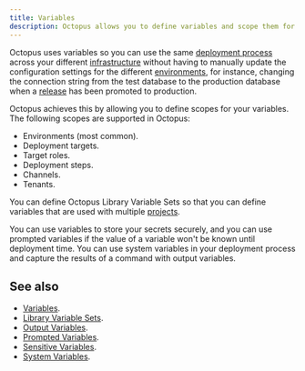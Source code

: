 ```yaml
---
title: Variables
description: Octopus allows you to define variables and scope them for use in different phases of your deployments.
---
```


Octopus uses variables so you can use the same [deployment process](/docs/octopus-concepts/deployment-process.md) across your different [infrastructure](/docs/octopus-concepts/infrastructure.md) without having to manually update the configuration settings for the different [environments](/docs/octopus-concepts/environments.md), for instance, changing the connection string from the test database to the production database when a [release](/docs/octopus-concepts/releases.md) has been promoted to production.

Octopus achieves this by allowing you to define scopes for your variables. The following scopes are supported in Octopus:

- Environments (most common).
- Deployment targets.
- Target roles.
- Deployment steps.
- Channels.
- Tenants.

You can define Octopus Library Variable Sets so that you can define variables that are used with multiple [projects](/docs/octopus-concepts/projects.md).

You can use variables to store your secrets securely, and you can use prompted variables if the value of a variable won't be known until deployment time. You can use system variables in your deployment process and capture the results of a command with output variables.

## See also

- [Variables](/docs/deployment-process/variables/index.md).
- [Library Variable Sets](/docs/deployment-process/variables/library-variable-sets.md).
- [Output Variables](/docs/deployment-process/variables/output-variables.md).
- [Prompted Variables](/docs/deployment-process/variables/prompted-variables.md).
- [Sensitive Variables](/docs/deployment-process/variables/sensitive-variables.md).
- [System Variables](/docs/deployment-process/variables/output-variables.md).
